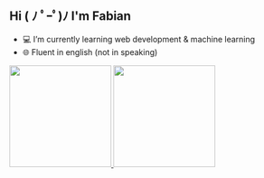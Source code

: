 ## Hi ( ﾉ ﾟｰﾟ)ﾉ I'm Fabian

- 💻 I’m currently learning web development & machine learning
- 🌐 Fluent in english (not in speaking) 

<p align="left">
<a href="https://github.com/penuliscode">
  <img height="180em" src="https://github-readme-stats-eight-theta.vercel.app/api?username=Fabian-Thinker&show_icons=true&theme=algolia&include_all_commits=true&count_private=true"/>
  <img height="180em" src="https://github-readme-stats-eight-theta.vercel.app/api/top-langs/?username=Fabian-Thinker&layout=compact&theme=algolia"/>
</a>
</p>
